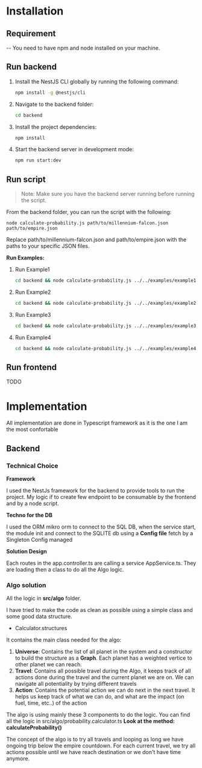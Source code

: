 # Installation


## Requirement

-- You need to have npm and node installed on your machine.


## Run backend

1. Install the NestJS CLI globally by running the following command:

   ```bash
   npm install -g @nestjs/cli

2. Navigate to the backend folder:
    
    ```bash
    cd backend

3. Install the project dependencies:
    
    ```bash
    npm install


4. Start the backend server in development mode:
    ```bash
    npm run start:dev

## Run script

> Note: Make sure you have the backend server running before running the script.

From the backend folder, you can run the script with the following:

```
node calculate-probability.js path/to/millennium-falcon.json path/to/empire.json
```

Replace path/to/millennium-falcon.json and path/to/empire.json with the paths to your specific JSON files.

**Run Examples:**

1. Run Example1
    ```bash
   cd backend && node calculate-probability.js ../../examples/example1/millennium-falcon.json ../../examples/example1/empire.json

2. Run Example2
    ```bash
   cd backend && node calculate-probability.js ../../examples/example2/millennium-falcon.json ../../examples/example2/empire.json

3. Run Example3
    ```bash
   cd backend && node calculate-probability.js ../../examples/example3/millennium-falcon.json ../../examples/example3/empire.json

4. Run Example4
    ```bash
   cd backend && node calculate-probability.js ../../examples/example4/millennium-falcon.json ../../examples/example4/empire.json

## Run frontend

TODO


# Implementation

All implementation are done in Typescript framework as it is the one I am the most confortable

## Backend

### Technical Choice

**Framework**

I used the NestJs framework for the backend to provide tools to run the project. 
My logic if to create few endpoint to be consumable by the frontend and by a node script.

**Techno for the DB**

I used the ORM mikro orm to connect to the SQL DB, when the service start, the module init and connect to the SQLITE db using a **Config file** fetch by a 
Singleton Config managed

**Solution Design**

Each routes in the app.controller.ts are calling a service AppService.ts. They are loading then a class to do all the Algo logic.

### Algo solution

All the logic in **src/algo** folder.

I have tried to make the code as clean as possible using a simple class and some good data structure.

- Calculator.structures

It contains the main class needed for the algo:
1. **Universe**: Contains the list of all planet in the system and a constructor to build the structure as a **Graph**. Each planet has a weighted vertice 
   to other planet we can reach.
2. **Travel**: Contains all possible travel during the Algo, it keeps track of all actions done during the travel and the current planet we are on. We can 
   navigate all potentiality by trying different travels
3. **Action**: Contains the potential action we can do next in the next travel. It helps us keep track of what we can do, and what are the impact (on 
   fuel, time, etc..) of the action

The algo is using mainly these 3 components to do the logic. You can find all the logic in src/algo/probability.calculator.ts
**Look at the method: calculateProbability()**

The concept of the algo is to try all travels and looping as long we have ongoing trip below the empire countdown. For each current travel, we try all 
actions possible until we have reach destination or we don't have time anymore.



